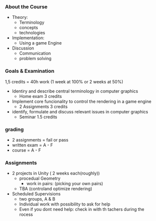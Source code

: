 
### About the Course
- Theory:
	- Terminology
	- concepts
	- technologies
- Implementation:
	- Using a game Engine
- Discussion
	- Communication
	- problem solving

### Goals & Examination
1,5 credits = 40h work (1 week at 100% or 2 weeks at 50%)
- Identiry and describe central terminology in computer graphics
	- Home exam 3 credits
- Implement core funcionality to control the rendering in a game engine
	- 2 Assignments 3 credits
- identify, formulate and discuss relevant issues in computer graphics
	- Seminar 1.5 credits

### grading
- 2 assignments = fail or pass
- written exam = A - F
- course = A - F

### Assignments
- 2 projects in Unity ( 2 weeks each(roughly))
	- procedual Geometry
		- work in pairs: (picking your own pairs)
	- TBA (controland optimize rendering)
- Scheduled Supervisions
	- two groups, A & B
	- Individual work with possibility to ask for help
	- Even if you dont need help: check in with th tachers during the rocess